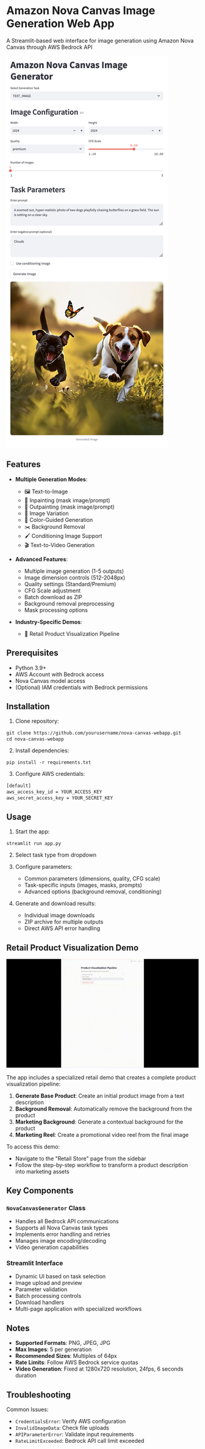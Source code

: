 # Amazon Nova Canvas Image Generation Web App

A Streamlit-based web interface for image generation using Amazon Nova Canvas through AWS Bedrock API

![Demo Preview](static/sample.png)

## Features

- **Multiple Generation Modes**:
  - 🖼️ Text-to-Image
  - 🎨 Inpainting (mask image/prompt)
  - 🌄 Outpainting (mask image/prompt)
  - 🔄 Image Variation
  - 🎨 Color-Guided Generation
  - ✂️ Background Removal
  - 🖌️ Conditioning Image Support
  - 🎬 Text-to-Video Generation

- **Advanced Features**:
  - Multiple image generation (1-5 outputs)
  - Image dimension controls (512-2048px)
  - Quality settings (Standard/Premium)
  - CFG Scale adjustment
  - Batch download as ZIP
  - Background removal preprocessing
  - Mask processing options

- **Industry-Specific Demos**:
  - 🛒 Retail Product Visualization Pipeline

## Prerequisites

- Python 3.9+
- AWS Account with Bedrock access
- Nova Canvas model access
- (Optional) IAM credentials with Bedrock permissions

## Installation

1. Clone repository:
```shell
git clone https://github.com/yourusername/nova-canvas-webapp.git
cd nova-canvas-webapp
```

2. Install dependencies:
```shell
pip install -r requirements.txt 
```

3. Configure AWS credentials:
```shell
[default]
aws_access_key_id = YOUR_ACCESS_KEY
aws_secret_access_key = YOUR_SECRET_KEY
```

## Usage

1. Start the app:
```shell
streamlit run app.py
```

2. Select task type from dropdown

3. Configure parameters:
   - Common parameters (dimensions, quality, CFG scale)
   - Task-specific inputs (images, masks, prompts)
   - Advanced options (background removal, conditioning)

4. Generate and download results:
   - Individual image downloads
   - ZIP archive for multiple outputs
   - Direct AWS API error handling

## Retail Product Visualization Demo

![Video Demo Preview](static/video_demo.gif)

The app includes a specialized retail demo that creates a complete product visualization pipeline:

1. **Generate Base Product**: Create an initial product image from a text description
2. **Background Removal**: Automatically remove the background from the product
3. **Marketing Background**: Generate a contextual background for the product
4. **Marketing Reel**: Create a promotional video reel from the final image

To access this demo:
- Navigate to the "Retail Store" page from the sidebar
- Follow the step-by-step workflow to transform a product description into marketing assets

## Key Components

### `NovaCanvasGenerator` Class
- Handles all Bedrock API communications
- Supports all Nova Canvas task types
- Implements error handling and retries
- Manages image encoding/decoding
- Video generation capabilities

### Streamlit Interface
- Dynamic UI based on task selection
- Image upload and preview
- Parameter validation
- Batch processing controls
- Download handlers
- Multi-page application with specialized workflows

## Notes

- **Supported Formats**: PNG, JPEG, JPG
- **Max Images**: 5 per generation
- **Recommended Sizes**: Multiples of 64px
- **Rate Limits**: Follow AWS Bedrock service quotas
- **Video Generation**: Fixed at 1280x720 resolution, 24fps, 6 seconds duration

## Troubleshooting

Common Issues:
- `CredentialsError`: Verify AWS configuration
- `InvalidImageData`: Check file uploads
- `APIParameterError`: Validate input requirements
- `RateLimitExceeded`: Bedrock API call limit exceeded